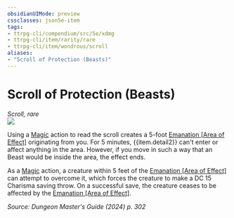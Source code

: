 ```yaml
---
obsidianUIMode: preview
cssclasses: json5e-item
tags:
- ttrpg-cli/compendium/src/5e/xdmg
- ttrpg-cli/item/rarity/rare
- ttrpg-cli/item/wondrous/scroll
aliases: 
- "Scroll of Protection (Beasts)"
---
```

# Scroll of Protection (Beasts)
*Scroll, rare*  
![](Mechanics/items/img/scroll-of-protection.webp#right)


Using a [Magic](Mechanics/rules/actions.md#Magic) action to read the scroll creates a 5-foot [Emanation [Area of Effect]](Mechanics/rules/variant-rules/emanation-area-of-effect-xphb.md) originating from you. For 5 minutes, {{item.detail2}} can't enter or affect anything in the area. However, if you move in such a way that an Beast would be inside the area, the effect ends.

As a [Magic](Mechanics/rules/actions.md#Magic) action, a creature within 5 feet of the [Emanation [Area of Effect]](Mechanics/rules/variant-rules/emanation-area-of-effect-xphb.md) can attempt to overcome it, which forces the creature to make a DC 15 Charisma saving throw. On a successful save, the creature ceases to be affected by the [Emanation [Area of Effect]](Mechanics/rules/variant-rules/emanation-area-of-effect-xphb.md).

*Source: Dungeon Master's Guide (2024) p. 302*